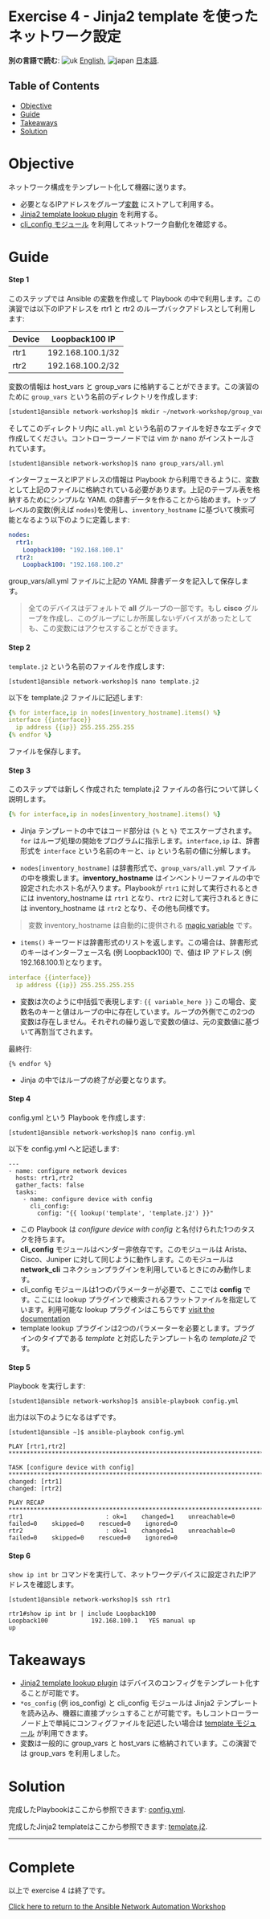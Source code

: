 # Exercise 4 - Jinja2 template を使ったネットワーク設定

**別の言語で読む**: ![uk](../../../images/uk.png) [English](README.md),  ![japan](../../../images/japan.png) [日本語](README.ja.md).

## Table of Contents

- [Objective](#objective)
- [Guide](#guide)
- [Takeaways](#takeaways)
- [Solution](#solution)

# Objective

ネットワーク構成をテンプレート化して機器に送ります。

- 必要となるIPアドレスをグループ[変数](https://docs.ansible.com/ansible/latest/user_guide/playbooks_variables.html) にストアして利用する。
- [Jinja2 template lookup plugin](https://docs.ansible.com/ansible/latest/plugins/lookup.html) を利用する。
- [cli_config モジュール](https://docs.ansible.com/ansible/latest/modules/cli_config_module.html) を利用してネットワーク自動化を確認する。

# Guide

#### Step 1

このステップでは Ansible の変数を作成して Playbook の中で利用します。この演習では以下のIPアドレスを rtr1 と rtr2 のループバックアドレスとして利用します:

Device  | Loopback100 IP |
------------ | ------------- |
rtr1  | 192.168.100.1/32 |
rtr2  | 192.168.100.2/32 |

変数の情報は host_vars と group_vars に格納することができます。この演習のために `group_vars` という名前のディレクトリを作成します:

```bash
[student1@ansible network-workshop]$ mkdir ~/network-workshop/group_vars
```

そしてこのディレクトリ内に `all.yml` という名前のファイルを好きなエディタで作成してください。コントローラーノードでは vim か nano がインストールされています。

```
[student1@ansible network-workshop]$ nano group_vars/all.yml
```

インターフェースとIPアドレスの情報は Playbook から利用できるように、変数として上記のファイルに格納されている必要があります。上記のテーブル表を格納するためにシンプルな YAML の辞書データを作ることから始めます。トップレベルの変数(例えば `nodes`)を使用し、`inventory_hostname` に基づいて検索可能となるよう以下のように定義します:

```yaml
nodes:
  rtr1:
    Loopback100: "192.168.100.1"
  rtr2:
    Loopback100: "192.168.100.2"
```

group_vars/all.yml ファイルに上記の YAML 辞書データを記入して保存します。

>全てのデバイスはデフォルトで **all** グループの一部です。もし **cisco** グループを作成し、このグループにしか所属しないデバイスがあったとしても、この変数にはアクセスすることができます。

#### Step 2

`template.j2` という名前のファイルを作成します:

```
[student1@ansible network-workshop]$ nano template.j2
```

以下を template.j2 ファイルに記述します:

<!-- {% raw %} -->
```yaml
{% for interface,ip in nodes[inventory_hostname].items() %}
interface {{interface}}
  ip address {{ip}} 255.255.255.255
{% endfor %}
```
<!-- {% endraw %} -->


ファイルを保存します。

#### Step 3

このステップでは新しく作成された template.j2 ファイルの各行について詳しく説明します。

<!-- {% raw %} -->
```yaml
{% for interface,ip in nodes[inventory_hostname].items() %}
```
<!-- {% endraw %} -->

<!-- {% raw %} -->
- Jinja テンプレートの中ではコード部分は `{%` と `%}` でエスケープされます。`for` はループ処理の開始をプログラムに指示します。`interface,ip` は、辞書形式を `interface` という名前のキーと、`ip` という名前の値に分解します。
<!-- {% endraw %} -->

- `nodes[inventory_hostname]` は辞書形式で、`group_vars/all.yml` ファイルの中を検索します。**inventory_hostname** はインベントリーファイルの中で設定されたホスト名が入ります。Playbookが `rtr1` に対して実行されるときには inventory_hostname は `rtr1` となり、`rtr2` に対して実行されるときには inventory_hostname は `rtr2` となり、その他も同様です。

>変数 inventory_hostname は自動的に提供される [magic variable](https://docs.ansible.com/ansible/latest/user_guide/playbooks_variables.html#magic-variables-and-how-to-access-information-about-other-hosts) です。

- `items()` キーワードは辞書形式のリストを返します。この場合は、辞書形式のキーはインターフェース名 (例 Loopback100) で、値は IP アドレス (例 192.168.100.1)となります。

<!-- {% raw %} -->
```yaml
interface {{interface}}
  ip address {{ip}} 255.255.255.255
```
<!-- {% endraw %} -->

- 変数は次のように中括弧で表現します: `{{ variable_here }}`  この場合、変数名のキーと値はループの中に存在しています。ループの外側でこの2つの変数は存在しません。それぞれの繰り返しで変数の値は、元の変数値に基づいて再割当てされます。

最終行:
<!-- {% raw %} -->
```
{% endfor %}
```
<!-- {% endraw %} -->

- Jinja の中ではループの終了が必要となります。

#### Step 4

config.yml という Playbook を作成します:

```
[student1@ansible network-workshop]$ nano config.yml
```

以下を config.yml へと記述します:

<!-- {% raw %} -->
```
---
- name: configure network devices
  hosts: rtr1,rtr2
  gather_facts: false
  tasks:
    - name: configure device with config
      cli_config:
        config: "{{ lookup('template', 'template.j2') }}"
```
<!-- {% endraw %} -->

- この Playbook は *configure device with config* と名付けられた1つのタスクを持ちます。
- **cli_config** モジュールはベンダー非依存です。このモジュールは Arista、Cisco、Juniper に対して同じように動作します。このモジュールは **network_cli** コネクションプラグインを利用しているときにのみ動作します。
- cli_config モジュールは1つのパラメーターが必要で、ここでは **config** です。ここには lookup プラグインで検索されるフラットファイルを指定しています。利用可能な lookup プラグインはこちらです [visit the documentation](https://docs.ansible.com/ansible/latest/plugins/lookup.html)  
- template lookup プラグインは2つのパラメーターを必要とします。プラグインのタイプである *template* と対応したテンプレート名の *template.j2* です。

#### Step 5

Playbook を実行します:

```
[student1@ansible network-workshop]$ ansible-playbook config.yml
```

出力は以下のようになるはずです。

```
[student1@ansible ~]$ ansible-playbook config.yml

PLAY [rtr1,rtr2] ********************************************************************************

TASK [configure device with config] ********************************************************************************
changed: [rtr1]
changed: [rtr2]

PLAY RECAP ********************************************************************************
rtr1                       : ok=1    changed=1    unreachable=0    failed=0    skipped=0    rescued=0    ignored=0
rtr2                       : ok=1    changed=1    unreachable=0    failed=0    skipped=0    rescued=0    ignored=0
```

#### Step 6

`show ip int br` コマンドを実行して、ネットワークデバイスに設定されたIPアドレスを確認します。

```
[student1@ansible network-workshop]$ ssh rtr1

rtr1#show ip int br | include Loopback100
Loopback100            192.168.100.1   YES manual up                    up
```

# Takeaways

- [Jinja2 template lookup plugin](https://docs.ansible.com/ansible/latest/plugins/lookup.html) はデバイスのコンフィグをテンプレート化することが可能です。
- `*os_config` (例 ios_config) と cli_config モジュールは Jinja2 テンプレートを読み込み、機器に直接プッシュすることが可能です。もしコントローラーノード上で単純にコンフィグファイルを記述したい場合は [template モジュール](https://docs.ansible.com/ansible/latest/modules/template_module.html) が利用できます。
- 変数は一般的に group_vars と host_vars に格納されています。この演習では group_vars を利用しました。

# Solution

完成したPlaybookはここから参照できます: [config.yml](config.yml).

完成したJinja2 templateはここから参照できます: [template.j2](template.j2).

---

# Complete

以上で exercise 4 は終了です。

[Click here to return to the Ansible Network Automation Workshop](../README.ja.md)
